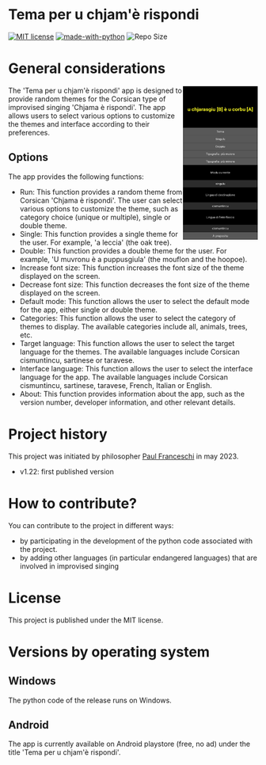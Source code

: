 # Tema per u chjam'è rispondi

[![MIT license](https://img.shields.io/badge/License-MIT-blue.svg)](https://lbesson.mit-license.org/)
[![made-with-python](https://img.shields.io/badge/Made%20with-Python-1f425f.svg)](https://www.python.org/)
![Repo Size](https://img.shields.io/github/repo-size/paulfranceschi/taxonomy-of-concepts-for-AI)

# General considerations
<img align="right" width="30%" src="https://github.com/paulfranceschi/Tema-per-u-chjam-e-rispondi/blob/main/Screenshot_2023-04-08-12-52-06-505_1024x500.jpg">

The 'Tema per u chjam'è rispondi' app is designed to provide random themes for the Corsican type of improvised singing 'Chjama è rispondi'. The app allows users to select various options to customize the themes and interface according to their preferences.

## Options
The app provides the following functions:
* Run: This function provides a random theme from Corsican 'Chjama è rispondi'. The user can select various options to customize the theme, such as category choice (unique or multiple), single or double theme.
* Single: This function provides a single theme for the user. For example, 'a leccia' (the oak tree).
* Double: This function provides a double theme for the user. For example, 'U muvronu è a puppusgiula' (the mouflon and the hoopoe).
* Increase font size: This function increases the font size of the theme displayed on the screen.
* Decrease font size: This function decreases the font size of the theme displayed on the screen.
* Default mode: This function allows the user to select the default mode for the app, either single or double theme.
* Categories: This function allows the user to select the category of themes to display. The available categories include all, animals, trees, etc.
* Target language: This function allows the user to select the target language for the themes. The available languages include Corsican cismuntincu, sartinese or taravese.
* Interface language: This function allows the user to select the interface language for the app. The available languages include Corsican cismuntincu, sartinese, taravese, French, Italian or English.
* About: This function provides information about the app, such as the version number, developer information, and other relevant details.

# Project history
This project was initiated by philosopher [Paul Franceschi](https://www.paulfranceschi.com) in may 2023.

* v1.22: first published version

# How to contribute?
You can contribute to the project in different ways:
* by participating in the development of the python code associated with the project.
* by adding other languages (in particular endangered languages) that are involved in improvised singing

# License
This project is published under the MIT license. 

# Versions by operating system
## Windows
The python code of the release runs on Windows.

## Android
The app is currently available on Android playstore (free, no ad) under the title 'Tema per u chjam'è rispondi'.
